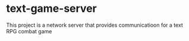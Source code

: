 # text-game-server
This project is a network server that provides communicatioon for a text RPG combat game
